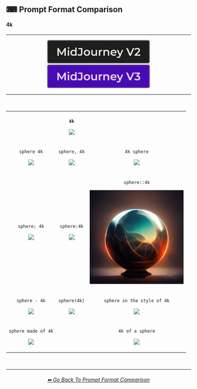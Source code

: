 <h2>⌨ Prompt Format Comparison</h2>
<h4>4k</h4>

<hr><!--------------->

<div align="center">

[<img src="https://github.com/willwulfken/MidJourney-Styles-and-Keywords-Reference-Light/blob/main/Images/Repo_Parts/Buttons/Version_Buttons/button_version_MJV2_inactive.webp?raw=true" alt="MidJourney V2" height="64" />](https://github.com/willwulfken/MidJourney-Styles-and-Keywords-Reference-Light/blob/main/Pages/MJ_V2/Comparison_Pages/Prompt_Writing/Prompt_Format_Comparison_Subpages/4k.md)
[<img src="https://github.com/willwulfken/MidJourney-Styles-and-Keywords-Reference-Light/blob/main/Images/Repo_Parts/Buttons/Version_Buttons/button_version_MJV3_active.webp?raw=true" alt="MidJourney V3" height="64" />]()

</div>

<hr>
<br>

<div align="center">

<table>
	<tr align=center valign=middle>
		<th>
			<br>
		</th>
		<th>
			<p><code>4k</code></p><p><img src="https://github.com/willwulfken/MidJourney-Styles-and-Keywords/blob/main/Images/MJ_V3/Comparison_Page_Images/Prompt_Format_Comparison/4k.webp?raw=true" width="256" /></p>
		</th>
		<th>
			<br>
		</th>
	</tr>
	<tr align=center valign=middle>
		<td>
			<p><code>sphere 4k</code></p><p><img src="https://github.com/willwulfken/MidJourney-Styles-and-Keywords/blob/main/Images/MJ_V3/Comparison_Page_Images/Prompt_Format_Comparison/sphere_4k.webp?raw=true" width="256" /></p>
		</td>
		<td>
			<p><code>sphere, 4k</code></p><p><img src="https://github.com/willwulfken/MidJourney-Styles-and-Keywords/blob/main/Images/MJ_V3/Comparison_Page_Images/Prompt_Format_Comparison/sphere-4k.webp?raw=true" width="256" /></p>
		</td>
		<td>
			<p><code>4k sphere</code></p><p><img src="https://github.com/willwulfken/MidJourney-Styles-and-Keywords/blob/main/Images/MJ_V3/Comparison_Page_Images/Prompt_Format_Comparison/4k_sphere.webp?raw=true" width="256" /></p>
		</td>
	</tr>
	<tr align=center valign=middle>
		<td>
			<p><code>sphere; 4k</code></p><p><img src="https://github.com/willwulfken/MidJourney-Styles-and-Keywords/blob/main/Images/MJ_V3/Comparison_Page_Images/Prompt_Format_Comparison/sphere-semicolon-4k.webp?raw=true" width="256" /></p>
		</td>
		<td>
			<p><code>sphere:4k</code></p><p><img src="https://github.com/willwulfken/MidJourney-Styles-and-Keywords/blob/main/Images/MJ_V3/Comparison_Page_Images/Prompt_Format_Comparison/sphere-colon-4k.webp?raw=true" width="256" /></p>
		</td>
		<td>
			<p><code>sphere::4k</code></p><p><img src="https://github.com/willwulfken/MidJourney-Styles-and-Keywords-Reference-Light/blob/main/Images/MJ_V3/Comparison_Page_Images/Prompt_Format_Comparison/sphere-double_colon-4k.webp?raw=true" width="256" /></p>
		</td>
	</tr>
	<tr align=center valign=middle>
		<td>
			<p><code>sphere - 4k</code></p><p><img src="https://github.com/willwulfken/MidJourney-Styles-and-Keywords/blob/main/Images/MJ_V3/Comparison_Page_Images/Prompt_Format_Comparison/sphere_-_4k.webp?raw=true" width="256" /></p>
		</td>
		<td>
			<p><code>sphere(4k)</code></p><p><img src="https://github.com/willwulfken/MidJourney-Styles-and-Keywords/blob/main/Images/MJ_V3/Comparison_Page_Images/Prompt_Format_Comparison/sphere(4k).webp?raw=true" width="256" /></p>
		</td>
		<td>
			<p><code>sphere in the style of 4k</code></p><p><img src="https://github.com/willwulfken/MidJourney-Styles-and-Keywords/blob/main/Images/MJ_V3/Comparison_Page_Images/Prompt_Format_Comparison/sphere_in_the_style_of_4k.webp?raw=true" width="256" /></p>
		</td>
	</tr>
	<tr align=center valign=middle>
		<td>
			<p><code>sphere made of 4k</code></p><p><img src="https://github.com/willwulfken/MidJourney-Styles-and-Keywords/blob/main/Images/MJ_V3/Comparison_Page_Images/Prompt_Format_Comparison/sphere_made_of_4k.webp?raw=true" width="256" /></p>
		</td>
		<td>
			<br>
		</td>
		<td>
			<p><code>4k of a sphere</code></p><p><img src="https://github.com/willwulfken/MidJourney-Styles-and-Keywords/blob/main/Images/MJ_V3/Comparison_Page_Images/Prompt_Format_Comparison/4k_of_a_sphere.webp?raw=true" width="256" /></p>
		</td>
</table>

</div>

<br>


<hr><!--------------->
<div align="center">
<h6><a href="https://github.com/willwulfken/MidJourney-Styles-and-Keywords-Reference-Light/blob/main/Pages/MJ_V3/Comparison_Pages/Prompt_Writing/Prompt_Format_Comparison.md">⬅ Go Back To Prompt Format Comparison</a></h6>
</div>